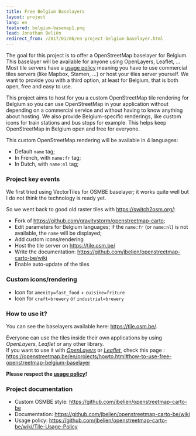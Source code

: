 ```yaml
---
title: Free Belgium Baselayers
layout: project
lang: en
featured: belgium-basemap1.png
lead: Jonathan Beliën
redirect_from: /2017/01/06/en-project-belgium-baselayer.html
---
```


The goal for this project is to offer a OpenStreetMap baselayer for Belgium. This baselayer will be available for anyone using OpenLayers, Leaflet, ...
Most tile servers have a [usage policy](http://wiki.openstreetmap.org/wiki/Tile_usage_policy) meaning you have to use commercial tiles servers (like Mapbox, Stamen, ...) or host your tiles server yourself.
We want to provide you with a third option, at least for Belgium, that is both open, free and easy to use.

This project aims to host for you a custom OpenStreetMap tile rendering for Belgium so you can use OpenStreetMap in your application without depending on a commercial service and without having to know anything about hosting.
We also provide Belgium-specific renderings, like custom icons for train stations and bus stops for example. This helps keep OpenStreetMap in Belgium open and free for everyone.

This custom OpenStreetMap rendering will be available in 4 languages:

* Default `name` tag;
* In French, with `name:fr` tag;
* In Dutch, with `name:nl` tag;

### Project key events

We first tried using VectorTiles for OSMBE baselayer; it works quite well but I do not think the technology is ready yet.

So we went back to good old raster tiles with <https://switch2osm.org/>:

- Fork of <https://github.com/gravitystorm/openstreetmap-carto>;
- Edit parameters for Belgium languages; if the `name:fr` (or `name:nl`) is not available, the `name` will be displayed;
- Add custom icons/rendering
- Host the tile server on <https://tile.osm.be/>
- Write the documentation: <https://github.com/jbelien/openstreetmap-carto-be/wiki>
- Enable auto-update of the tiles

### Custom icons/rendering

- Icon for `amenity=fast_food` + `cuisine=friture`
- Icon for `craft=brewery` or `industrial=brewery`

### How to use it?

You can see the baselayers available here: <https://tile.osm.be/>.

Everyone can use the tiles inside their own applications by using *OpenLayers*, *Leaflet* or any other library.  
If you want to use it with *[OpenLayers](https://openlayers.org/)* or *[Leaflet](http://leafletjs.com/)*, check this page : <https://openstreetmap.be/en/projects/howto.html#how-to-use-free-openstreetmap-belgium-baselayer>

**Please respect the [usage policy](https://github.com/jbelien/openstreetmap-carto-be/wiki/Tile-Usage-Policy)!**

### Project documentation

- Custom OSMBE style: <https://github.com/jbelien/openstreetmap-carto-be>
- Documentation: <https://github.com/jbelien/openstreetmap-carto-be/wiki>
- Usage policy: <https://github.com/jbelien/openstreetmap-carto-be/wiki/Tile-Usage-Policy>
